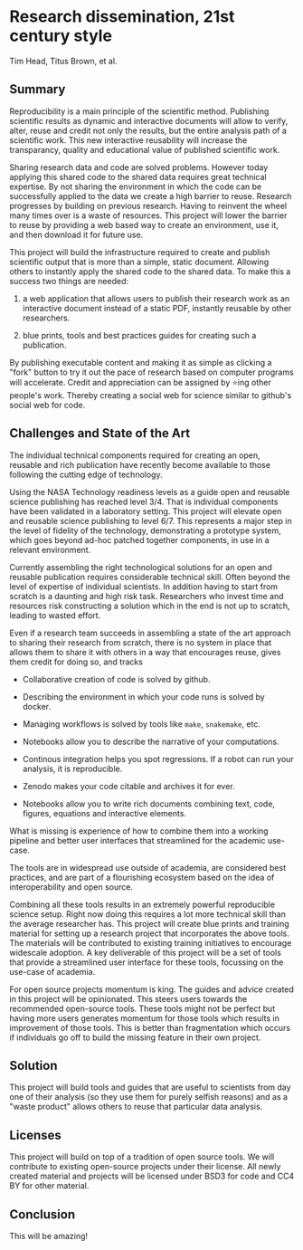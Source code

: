 # Research dissemination, 21st century style

Tim Head, Titus Brown, et al.


## Summary

Reproducibility is a main principle of the scientific
method. Publishing scientific results as dynamic and interactive
documents will allow to verify, alter, reuse and credit not only the
results, but the entire analysis path of a scientific work. This new
interactive reusability will increase the transparancy, quality and
educational value of published scientific work.

Sharing research data and code are solved problems. However today
applying this shared code to the shared data requires great technical
expertise.  By not sharing the environment in which the code can be
successfully applied to the data we create a high barrier to
reuse. Research progresses by building on previous research. Having to
reinvent the wheel many times over is a waste of resources. This
project will lower the barrier to reuse by providing a web based way
to create an environment, use it, and then download it for future use.

This project will build the infrastructure required to create and
publish scientific output that is more than a simple, static
document. Allowing others to instantly apply the shared code to the
shared data. To make this a success two things are needed:

1) a web application that allows users to publish their research work
   as an interactive document instead of a static PDF, instantly
   reusable by other researchers.

2) blue prints, tools and best practices guides for creating such a
   publication. 

By publishing executable content and making it as simple as clicking
a "fork" button to try it out the pace of research based on computer
programs will accelerate. Credit and appreciation can be assigned by
:star:ing other people's work. Thereby creating a social web for
science similar to github's social web for code.


## Challenges and State of the Art

The individual technical components required for creating an open,
reusable and rich publication have recently become available to those
following the cutting edge of technology.

Using the NASA Technology readiness levels as a guide open and
reusable science publishing has reached level 3/4. That is individual
components have been validated in a laboratory setting. This project
will elevate open and reusable science publishing to level 6/7. This
represents a major step in the level of fidelity of the technology,
demonstrating a prototype system, which goes beyond ad-hoc patched
together components, in use in a relevant environment.

Currently assembling the right technological solutions for an open and
reusable publication requires considerable technical skill. Often
beyond the level of expertise of individual scientists. In addition
having to start from scratch is a daunting and high risk
task. Researchers who invest time and resources risk constructing a
solution which in the end is not up to scratch, leading to wasted
effort.

Even if a research team succeeds in assembling a state of the art
approach to sharing their research from scratch, there is no system in
place that allows them to share it with others in a way that
encourages reuse, gives them credit for doing so, and tracks 


* Collaborative creation of code is solved by github.

* Describing the environment in which your code runs is solved by
  docker.

* Managing workflows is solved by tools like `make`, `snakemake`, etc.

* Notebooks allow you to describe the narrative of your computations.

* Continous integration helps you spot regressions. If a robot can run
  your analysis, it is reproducible.

* Zenodo makes your code citable and archives it for ever.

* Notebooks allow you to write rich documents combining text, code,
  figures, equations and interactive elements.

What is missing is experience of how to combine them into a working
pipeline and better user interfaces that streamlined for the academic
use-case.

The tools are in widespread use outside of academia, are considered
best practices, and are part of a flourishing ecosystem based on the
idea of interoperability and open source.

Combining all these tools results in an extremely powerful reproducible
science setup. Right now doing this requires a lot more technical
skill than the average researcher has. This project will create blue
prints and training material for setting up a research project that
incorporates the above tools. The materials will be contributed to
existing training initiatives to encourage widescale adoption. A key
deliverable of this project will be a set of tools that provide
a streamlined user interface for these tools, focussing on the
use-case of academia.

For open source projects momentum is king. The guides and advice
created in this project will be opinionated. This steers users towards
the recommended open-source tools. These tools might not be perfect
but having more users generates momentum for those tools which results
in improvement of those tools. This is better than fragmentation which
occurs if individuals go off to build the missing feature in their own
project.


## Solution

This project will build tools and guides that are useful to scientists
from day one of their analysis (so they use them for purely selfish
reasons) and as a "waste product" allows others to reuse that
particular data analysis.


## Licenses

This project will build on top of a tradition of open source tools. We
will contribute to existing open-source projects under their license. All
newly created material and projects will be licensed under BSD3 for code
and CC4 BY for other material.


## Conclusion

This will be amazing!
